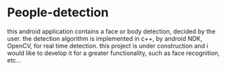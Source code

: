 # People-detection

this android application contains a face or body detection, decided by the user.
the detection algorithm is implemented in c++, by android NDK, OpenCV, for real time detection.
this project is under construction and i would like to develop it for a greater functionality, such as face recognition, etc...

